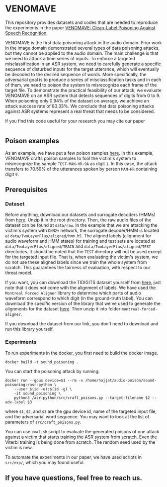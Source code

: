 # VENOMAVE
This repository provides datasets and codes that are needed to reproduce the experiments in the paper [VENOMAVE: Clean-Label Poisoning Against Speech Recognition](Here).

VENOMAVE is the first data poisoning attack in the audio domain. Prior work in the image domain demonstrated several types of data poisoning attacks, but they cannot be applied to the audio domain. The main challenge is that we need to attack a time series of inputs. To enforce a targeted misclassification in an ASR system, we need to carefully generate a specific sequence of disturbed inputs for the target utterance, which will eventually be decoded to the desired sequence of words. More specifically, the adversarial goal is to produce a series of misclassification tasks and in each of them, we need to poison the system to misrecognize each frame of the target file. To demonstrate the practical feasibility of our attack, we evaluate VENOMAVE on an ASR system that detects sequences of digits from 0 to 9. When poisoning only 0.94% of the dataset on average, we achieve an attack success rate of 83.33%. We conclude that data poisoning attacks against ASR systems represent a real threat that needs to be considered.

If you find this code useful for your research you may cite our paper
```
```

## Poison examples
As an example, we have put a few poison samples [here](https://drive.google.com/file/d/18COxPPrjoAg-VV1m-DqeVjPUo-W-c0nk/view?usp=sharing). In this example, VENOMAVE crafts poison samples to fool the victim's system to misrecognize the sample `TEST-MAN-HR-9A` as digit `1`. In this case, the attack transfers to 70.59% of the utterances spoken by person `MAN-HR` containing digit `9`.

## Prerequisites
### Dataset
Before anything, download our datasets and surrogate decoders (HMMs) from [here](https://drive.google.com/file/d/1_Gog5NKwfdot3fBPyxshe9igvwzRQWsI/view?usp=sharing). Unzip it in the root directory.
Then, the raw audio files of the dataset can be found at `data/raw`. In the example that we are attacking the victim's system with `DNN2+` network, the surrogate decoder/HMM is located at `data/TwoLayerPlus/aligned/hmm.h5`. The aligned labels (alignment for audio waveform and HMM states) for training and test sets are located at `data/TwoLayerPlus/aligned/TRAIN` and `data/TwoLayerPlus/aligned/TEST` directories. It should be noted that the `TEST` directory will not be used except for the targeted input file. That is, when evaluating the victim's system, we do not use these aligned labels since we train the whole system from scratch. This guarantees the fairness of evaluation, with respect to our threat model.

If you want, you can download the TIDIGITS dataset yourself from [here](https://catalog.ldc.upenn.edu/LDC93S10), just note that it does not come with the alignment of labels. We have used the `Montreal Forced Aligner` library to determine which parts of audio waveform correspond to which digit (in the ground-truth label). You can download the specific version of the library that we've used to generate the alignments for the dataset [here](https://drive.google.com/file/d/1J-mtUf9l0ySFEatLO-6LCiYWzt4klfcE/view?usp=sharing). Then unzip it into folder `montreal-forced-aligner`.

If you download the dataset from our link, you don't need to download and run this library yourself.

### Experiments
To run experiments in the docker, you first need to build the docker image.
```
docker build -t sound_poisoning .
```

You can start the poisoning attack by running:
``` 
docker run --gpus device=$1 --rm -v /home/hojjat/audio-poison/sound-poisoning:/asr-python \
	--user $(id -u):$(id -g) \
	-it sound_poisoning \
	python3 /asr-python/src/craft_poisons.py --target-filename $2 --adv-label $3
```
where `$1`, `$2`, and `$3` are the gpu device id, name of the targeted input file, and the adversarial word sequence.
You may want to look at the list of parameters of `src/craft_poisons.py`.

You can use `eval.sh` script to evaluate the generated poisons of one attack against a victim that starts training the ASR system from scratch. Even the Viterbi training is being done from scratch. The random seed used by the victim is new.

To automate the experiments in our paper, we have used scripts in `src/exp/`, which you may found useful.

##  If you have questions, feel free to reach us.
